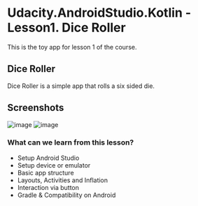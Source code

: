 # Udacity.AndroidStudio.Kotlin - Lesson1. Dice Roller
This is the toy app for lesson 1 of the course.



## Dice Roller
Dice Roller is a simple app that rolls a six sided die.



## Screenshots
![image](https://user-images.githubusercontent.com/66304339/115741613-1e264080-a3ba-11eb-85fc-03d4fd5d7d6a.png)
![image](https://user-images.githubusercontent.com/66304339/115741666-254d4e80-a3ba-11eb-8e4e-15568a3643c4.png)






### What can we learn from this lesson?
* Setup Android Studio
* Setup device or emulator
* Basic app structure
* Layouts, Activities and Inflation
* Interaction via button
* Gradle & Compatibility on Android
